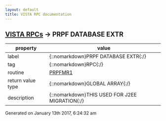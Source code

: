 ```yaml
---
layout: default
title: VISTA RPC documentation
---
```




## [VISTA RPCs](TableOfContent.md) &#8594; PRPF DATABASE EXTR 

 property | value 
--- | --- 
 label | {::nomarkdown}PRPF DATABASE EXTR{:/}
 tag | {::nomarkdown}RPC{:/}
 routine | [PRPFMR1](http://code.osehra.org/dox/Routine_PRPFMR1_source.html)
 return value type | {::nomarkdown}GLOBAL ARRAY{:/}
 description | {::nomarkdown}THIS USED FOR J2EE MIGRATION{:/}




 Generated on January 13th 2017, 6:24:32 am